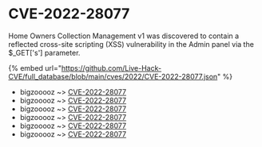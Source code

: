 # CVE-2022-28077

Home Owners Collection Management v1 was discovered to contain a reflected cross-site scripting (XSS) vulnerability in the Admin panel via the $_GET['s'] parameter.

{% embed url="https://github.com/Live-Hack-CVE/full_database/blob/main/cves/2022/CVE-2022-28077.json" %}


* bigzooooz ~> [CVE-2022-28077](https://www.alice-snow.ru/2022/database/cve-2022-28077/cve-2022-28077-bigzooooz)
* bigzooooz ~> [CVE-2022-28077](https://www.alice-snow.ru/2022/database/cve-2022-28077/cve-2022-28077-bigzooooz)
* bigzooooz ~> [CVE-2022-28077](https://www.alice-snow.ru/2022/database/cve-2022-28077/cve-2022-28077-bigzooooz)
* bigzooooz ~> [CVE-2022-28077](https://www.alice-snow.ru/2022/database/cve-2022-28077/cve-2022-28077-bigzooooz)
* bigzooooz ~> [CVE-2022-28077](https://www.alice-snow.ru/2022/database/cve-2022-28077/cve-2022-28077-bigzooooz)
* bigzooooz ~> [CVE-2022-28077](https://www.alice-snow.ru/2022/database/cve-2022-28077/cve-2022-28077-bigzooooz)